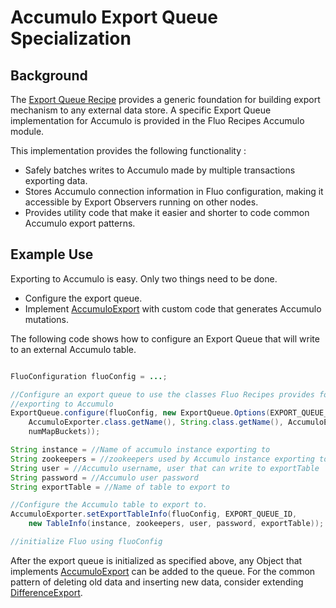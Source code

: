 # Accumulo Export Queue Specialization

## Background

The [Export Queue Recipe][1] provides a generic foundation for building export 
mechanism to any external data store.  A specific Export Queue implementation
for Accumulo is provided in the Fluo Recipes Accumulo module.

This implementation provides the following functionality :

 * Safely batches writes to Accumulo made by multiple transactions exporting data.
 * Stores Accumulo connection information in Fluo configuration, making it accessible by Export Observers running on other nodes.
 * Provides utility code that make it easier and shorter to code common Accumulo export patterns.

## Example Use

Exporting to Accumulo is easy.  Only two things need to be done.

 * Configure the export queue.
 * Implement [AccumuloExport][2] with custom code that generates Accumulo mutations.

The following code shows how to configure an Export Queue that will write to an
external Accumulo table.

```java

FluoConfiguration fluoConfig = ...;

//Configure an export queue to use the classes Fluo Recipes provides for
//exporting to Accumulo
ExportQueue.configure(fluoConfig, new ExportQueue.Options(EXPORT_QUEUE_ID,
    AccumuloExporter.class.getName(), String.class.getName(), AccumuloExport.class.getName(),
    numMapBuckets));

String instance = //Name of accumulo instance exporting to
String zookeepers = //zookeepers used by Accumulo instance exporting to
String user = //Accumulo username, user that can write to exportTable
String password = //Accumulo user password
String exportTable = //Name of table to export to

//Configure the Accumulo table to export to.
AccumuloExporter.setExportTableInfo(fluoConfig, EXPORT_QUEUE_ID,
    new TableInfo(instance, zookeepers, user, password, exportTable));

//initialize Fluo using fluoConfig

```

After the export queue is initialized as specified above, any Object that
implements [AccumuloExport][2] can be added to the queue.  For the common
pattern of deleting old data and inserting new data, consider extending
[DifferenceExport][3].

[1]: export-queue.md
[2]: ../modules/accumulo/src/main/java/io/fluo/recipes/accumulo/export/AccumuloExport.java
[3]: ../modules/accumulo/src/main/java/io/fluo/recipes/accumulo/export/DifferenceExport.java

